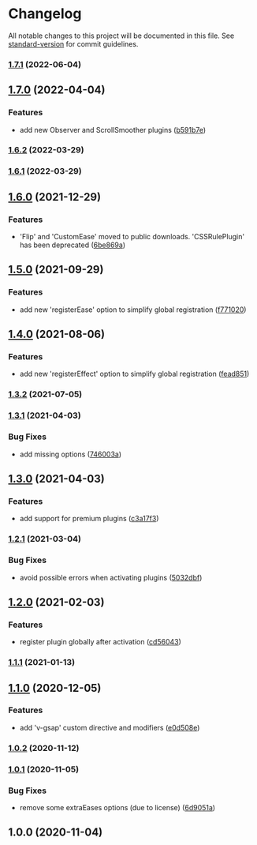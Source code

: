 # Changelog

All notable changes to this project will be documented in this file. See [standard-version](https://github.com/conventional-changelog/standard-version) for commit guidelines.

### [1.7.1](https://github.com/ivodolenc/nuxt-gsap-module/compare/v1.7.0...v1.7.1) (2022-06-04)

## [1.7.0](https://github.com/ivodolenc/nuxt-gsap-module/compare/v1.6.2...v1.7.0) (2022-04-04)


### Features

* add new Observer and ScrollSmoother plugins ([b591b7e](https://github.com/ivodolenc/nuxt-gsap-module/commit/b591b7ecc4c05ebcd1f8bb04ad34707544730e5b))

### [1.6.2](https://github.com/ivodolenc/nuxt-gsap-module/compare/v1.6.1...v1.6.2) (2022-03-29)

### [1.6.1](https://github.com/ivodolenc/nuxt-gsap-module/compare/v1.6.0...v1.6.1) (2022-03-29)

## [1.6.0](https://github.com/ivodolenc/nuxt-gsap-module/compare/v1.5.0...v1.6.0) (2021-12-29)


### Features

* 'Flip' and 'CustomEase' moved to public downloads. 'CSSRulePlugin' has been deprecated ([6be869a](https://github.com/ivodolenc/nuxt-gsap-module/commit/6be869a681fe19d9ceba2ef1f7908555bf3ff5c5))

## [1.5.0](https://github.com/ivodolenc/nuxt-gsap-module/compare/v1.4.0...v1.5.0) (2021-09-29)


### Features

* add new 'registerEase' option to simplify global registration ([f771020](https://github.com/ivodolenc/nuxt-gsap-module/commit/f771020eb0ca6c4b60236b8efbb044a6a5426d4a))

## [1.4.0](https://github.com/ivodolenc/nuxt-gsap-module/compare/v1.3.2...v1.4.0) (2021-08-06)


### Features

* add new 'registerEffect' option to simplify global registration ([fead851](https://github.com/ivodolenc/nuxt-gsap-module/commit/fead851abfd1e5cd262d92c14aad6aff971a20a4))

### [1.3.2](https://github.com/ivodolenc/nuxt-gsap-module/compare/v1.3.1...v1.3.2) (2021-07-05)

### [1.3.1](https://github.com/ivodolenc/nuxt-gsap-module/compare/v1.3.0...v1.3.1) (2021-04-03)


### Bug Fixes

* add missing options ([746003a](https://github.com/ivodolenc/nuxt-gsap-module/commit/746003a47aecb0ebcca8362de9379e8aaf14921f))

## [1.3.0](https://github.com/ivodolenc/nuxt-gsap-module/compare/v1.2.1...v1.3.0) (2021-04-03)


### Features

* add support for premium plugins ([c3a17f3](https://github.com/ivodolenc/nuxt-gsap-module/commit/c3a17f346a27b7c9ce32c62bf0321e50e01def31))

### [1.2.1](https://github.com/ivodolenc/nuxt-gsap-module/compare/v1.2.0...v1.2.1) (2021-03-04)


### Bug Fixes

* avoid possible errors when activating plugins ([5032dbf](https://github.com/ivodolenc/nuxt-gsap-module/commit/5032dbfa04c30c957cdd37b90a975ea2fa7e32d3))

## [1.2.0](https://github.com/ivodolenc/nuxt-gsap-module/compare/v1.1.1...v1.2.0) (2021-02-03)


### Features

* register plugin globally after activation ([cd56043](https://github.com/ivodolenc/nuxt-gsap-module/commit/cd56043a1d2e15cefebeafd2c2d308949df594a8))

### [1.1.1](https://github.com/ivodolenc/nuxt-gsap-module/compare/v1.1.0...v1.1.1) (2021-01-13)

## [1.1.0](https://github.com/ivodolenc/nuxt-gsap-module/compare/v1.0.2...v1.1.0) (2020-12-05)


### Features

* add 'v-gsap' custom directive and modifiers ([e0d508e](https://github.com/ivodolenc/nuxt-gsap-module/commit/e0d508ea99ee2e8c5fde3206c54228c16cfea3bb))

### [1.0.2](https://github.com/ivodolenc/nuxt-gsap-module/compare/v1.0.1...v1.0.2) (2020-11-12)

### [1.0.1](https://github.com/ivodolenc/nuxt-gsap-module/compare/v1.0.0...v1.0.1) (2020-11-05)


### Bug Fixes

* remove some extraEases options (due to license) ([6d9051a](https://github.com/ivodolenc/nuxt-gsap-module/commit/6d9051a9b76fcbbfcd1d2f2e0f63ced98362c461))

## 1.0.0 (2020-11-04)
